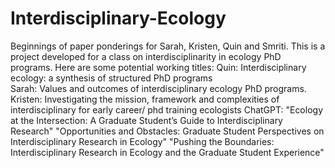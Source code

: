 # Interdisciplinary-Ecology
Beginnings of paper ponderings for Sarah, Kristen, Quin and Smriti.
This is a project developed for a class on interdisciplinarity in ecology PhD programs. Here are some potential working titles:
Quin: Interdisciplinary ecology: a synthesis of structured PhD programs  
Sarah: Values and outcomes of interdisciplinary ecology PhD programs.
Kristen: Investigating the mission, framework and complexities of interdisciplinary for early career/ phd training ecologists 
ChatGPT: 
"Ecology at the Intersection: A Graduate Student’s Guide to Interdisciplinary Research"
"Opportunities and Obstacles: Graduate Student Perspectives on Interdisciplinary Research in Ecology"
"Pushing the Boundaries: Interdisciplinary Research in Ecology and the Graduate Student Experience"

